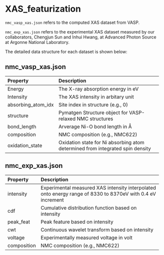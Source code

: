 # XAS_featurization

`nmc_vasp_xas.json` refers to the computed XAS dataset from VASP. 

`nmc_exp_xas.json` refers to the experimental XAS dataset measured by our collaborators, Chengjun Sun and Inhui Hwang, at Advanced Photon Source at Argonne National Laboratory. 

The detailed data structure for each dataset is shown below:

## nmc_vasp_xas.json

| Property    | Description |
|:---------------- |:------|
| Energy |The X-ray absorption energy in eV |
| Intensity |The XAS intensity in arbitary unit    |
| absorbing_atom_idx |  Site index in structure (e.g., 0)   |
|  structure   | Pymatgen Structure object for VASP-relaxed NMC structures |
|bond_length | Arverage Ni-O bond length in Å|
| composition| NMC composition (e.g., NMC622)|
|oxidation_state|Oxidation state for Ni absorbing atom determined from integrated spin density|


## nmc_exp_xas.json
| Property    | Description |
|:---------------- |:------|
|intensity|Experimental measured XAS intensity interpolated onto energy range of 8330 to 8370eV with 0.4 eV increment |
|cdf|Cumulative distribution function based on intensity |
|peak_feat|Peak feature based on intensity  |
|cwt|Continuous wavelet transform based on intensity |
|voltage|Experimentally measured voltage in volt |
|composition|NMC composition (e.g., NMC622) |
